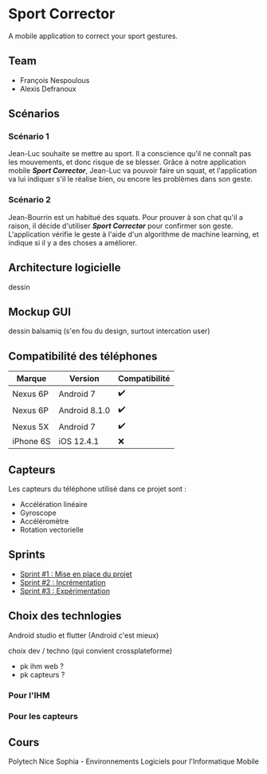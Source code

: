 # Sport Corrector

A mobile application to correct your sport gestures.

## Team

- François Nespoulous
- Alexis Defranoux

## Scénarios

### Scénario 1

Jean-Luc souhaite se mettre au sport. Il a conscience qu'il ne connaît pas les mouvements, et donc risque de se blesser.
Grâce à notre application mobile ***Sport Corrector***, Jean-Luc va pouvoir faire un squat, et l'application va lui indiquer s'il le réalise bien, ou encore les problèmes dans son geste.

### Scénario 2

Jean-Bourrin est un habitué des squats. Pour prouver à son chat qu'il a raison, il décide d'utiliser ***Sport Corrector*** pour confirmer son geste. L'application vérifie le geste à l'aide d'un algorithme de machine learning, et indique si il y a des choses a améliorer.

## Architecture logicielle

dessin

## Mockup GUI

dessin balsamiq (s'en fou du design, surtout intercation user)

## Compatibilité des téléphones

| Marque | Version | Compatibilité |
| -------- | -------- | -------- |
| Nexus 6P | Android 7 | :heavy_check_mark: |
| Nexus 6P | Android 8.1.0 | :heavy_check_mark:     |
| Nexus 5X | Android 7 | :heavy_check_mark:     |
| iPhone 6S |  iOS 12.4.1 |   :x:   |


## Capteurs

Les capteurs du téléphone utilisé dans ce projet sont :
- Accélération linéaire
- Gyroscope
- Accéléromètre
- Rotation vectorielle

## Sprints

- [Sprint #1 : Mise en place du projet](https://github.com/AlexisDefranoux/sport-corrector/milestone/1)
- [Sprint #2 : Incrémentation](https://github.com/AlexisDefranoux/sport-corrector/milestone/2)
- [Sprint #3 : Expérimentation](https://github.com/AlexisDefranoux/sport-corrector/milestone/3)

## Choix des technlogies

Android studio et flutter (Android c'est mieux)

choix dev / techno (qui convient crossplateforme)
- pk ihm web ?
- pk capteurs ?

### Pour l'IHM
### Pour les capteurs

## Cours

Polytech Nice Sophia - Environnements Logiciels pour l'Informatique Mobile

